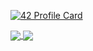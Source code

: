 [![42 Profile Card](https://1337-readme.vercel.app/api/profile?cursus=42cursus&dark=true&email=hide&login=bmaaqoul)](https://github.com/mohouyizme/1337-readme)


<a href="https://github.com/Brahim-maaqoul?tab=repositories">
  <img align="center" src="https://github-readme-stats.vercel.app/api/top-langs/?username=Brahim-maaqoul&theme=dark"/>
</a>

<a href="https://github.com/Brahim-maaqoul?tab=repositories">
 <img align="center" src="https://github-readme-stats.vercel.app/api?username=Brahim-maaqoul&line_height=40&show_icons=true&theme=dark">
</a>
